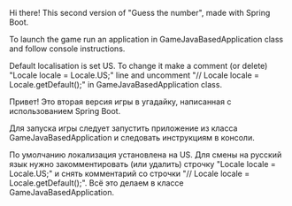 Hi there! This second version of "Guess the number", made with Spring Boot.

To launch the game run an application in GameJavaBasedApplication class and follow console instructions.

Default localisation is set US. To change it make a comment (or delete) "Locale locale = Locale.US;" line and uncomment
"// Locale locale = Locale.getDefault();" in GameJavaBasedApplication class.

Привет!
Это вторая версия игры в угадайку, написанная с использованием Spring Boot.

Для запуска игры следует запустить приложение из класса GameJavaBasedApplication и следовать инструкциям в консоли.

По умолчанию локализация установлена на US. Для смены на русский язык нужно закомментировать (или удалить)
строчку "Locale locale = Locale.US;" и снять комментарий со строчки "// Locale locale = Locale.getDefault();".
Всё это делаем в классе GameJavaBasedApplication.